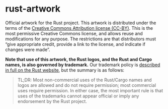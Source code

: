# rust-artwork

Official artwork for the Rust project. This artwork is distributed
under the terms of the [Creative Commons Attribution license
(CC-BY)][CC-BY]. This is the most permissive Creative Commons license, and
allows reuse and modifications for any purpose. The restrictions are
that distributors must “give appropriate credit, provide a link to the
license, and indicate if changes were made”. 

[CC-BY]: https://creativecommons.org/licenses/by/4.0/

**Note that use of this artwork, the Rust logos, and the Rust and
Cargo names, is also governed by trademark.** Our trademark policy is
[described in full on the Rust website][legal],
but the summary is as follows:

[legal]: https://creativecommons.org/licenses/by/4.0/

> TL;DR: Most non-commercial uses of the Rust/Cargo names and logos
> are allowed and do not require permission; most commercial uses
> require permission. In either case, the most important rule is that
> uses of the trademarks cannot appear official or imply any
> endorsement by the Rust project.
